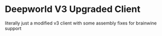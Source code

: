 # Deepworld V3 Upgraded Client
 literally just a modified v3 client with some assembly fixes for brainwine support
